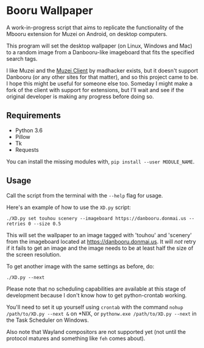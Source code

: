 # Booru Wallpaper
A work-in-progress script that aims to replicate the functionality of the
Mbooru extension for Muzei on Android, on desktop computers.

This program will set the desktop wallpaper (on Linux, Windows and Mac) to a
random image from a Danbooru-like imageboard that fits the specified search
tags.

I like Muzei and the [Muzei
Client](http://forum.xda-developers.com/android/general/windows-muzeiclient-change-windows-t2957586)
by madhacker exists, but it doesn't support Danbooru (or any other sites for
that matter), and so this project came to be. I hope this might be useful for
someone else too. Someday I might make a fork of the client with support for
extensions, but I'll wait and see if the original developer is making any
progress before doing so.

## Requirements
* Python 3.6
* Pillow
* Tk
* Requests

You can install the missing modules with, `pip install --user MODULE_NAME`.

## Usage
Call the script from the terminal with the `--help` flag for usage.

Here's an example of how to use the `XD.py` script:

`./XD.py set touhou scenery --imageboard https://danbooru.donmai.us --retries 0
--size 0.5`

This will set the wallpaper to an image tagged with 'touhou' and 'scenery' from
the imageboard located at https://danbooru.donmai.us. It will _not_ retry if it
fails to get an image and the image needs to be at least half the size of the
screen resolution.

To get another image with the same settings as before, do:

`./XD.py --next`

Please note that no scheduling capabilities are available at this stage of
development because I don't know how to get python-crontab working.  

You'll need to set it up yourself using `crontab` with the command `nohup
/path/to/XD.py --next &` on \*NIX, or `pythonw.exe /path/to/XD.py --next` in
the Task Scheduler on Windows.

Also note that Wayland compositors are not supported yet (not until the
protocol matures and something like `feh` comes about).
